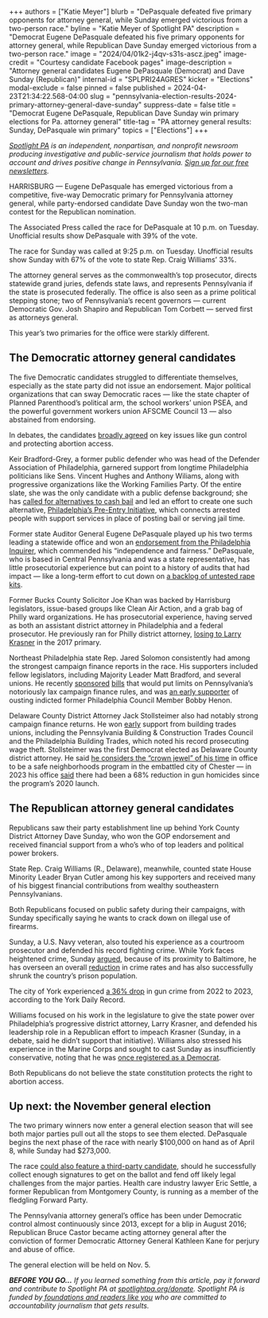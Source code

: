 +++
authors = ["Katie Meyer"]
blurb = "DePasquale defeated five primary opponents for attorney general, while Sunday emerged victorious from a two-person race."
byline = "Katie Meyer of Spotlight PA"
description = "Democrat Eugene DePasquale defeated his five primary opponents for attorney general, while Republican Dave Sunday emerged victorious from a two-person race."
image = "2024/04/01k2-j4qv-s31s-ascz.jpeg"
image-credit = "Courtesy candidate Facebook pages"
image-description = "Attorney general candidates Eugene DePasquale (Democrat) and Dave Sunday (Republican)"
internal-id = "SPLPRI24AGRES"
kicker = "Elections"
modal-exclude = false
pinned = false
published = 2024-04-23T21:34:22.568-04:00
slug = "pennsylvania-election-results-2024-primary-attorney-general-dave-sunday"
suppress-date = false
title = "Democrat Eugene DePasquale, Republican Dave Sunday win primary elections for Pa. attorney general"
title-tag = "PA attorney general results: Sunday, DePasquale win primary"
topics = ["Elections"]
+++

<a href="https://www.spotlightpa.org/"><em>Spotlight PA</em></a><em> is an independent, nonpartisan, and nonprofit newsroom producing investigative and public-service journalism that holds power to account and drives positive change in Pennsylvania. </em><a href="https://www.spotlightpa.org/newsletters"><em>Sign up for our free newsletters</em></a><em>.</em>

HARRISBURG — Eugene DePasquale has emerged victorious from a competitive, five-way Democratic primary for Pennsylvania attorney general, while party-endorsed candidate Dave Sunday won the two-man contest for the Republican nomination.

The Associated Press called the race for DePasquale at 10 p.m. on Tuesday. Unofficial results show DePasquale with 39% of the vote.

The race for Sunday was called at 9:25 p.m. on Tuesday. Unofficial results show Sunday with 67% of the vote to state Rep. Craig Williams’ 33%.

<script src="https://www.spotlightpa.org/embed.js" async></script><div data-spl-embed-version="1" data-spl-src="https://www.spotlightpa.org/embeds/newsletter/"></div>

The attorney general serves as the commonwealth’s top prosecutor, directs statewide grand juries, defends state laws, and represents Pennsylvania if the state is prosecuted federally. The office is also seen as a prime political stepping stone; two of Pennsylvania’s recent governors — current Democratic Gov. Josh Shapiro and Republican Tom Corbett — served first as attorneys general.

This year’s two primaries for the office were starkly different.

## The Democratic attorney general candidates

The five Democratic candidates struggled to differentiate themselves, especially as the state party did not issue an endorsement. Major political organizations that can sway Democratic races — like the state chapter of Planned Parenthood’s political arm, the school workers’ union PSEA, and the powerful government workers union AFSCME Council 13 — also abstained from endorsing.

In debates, the candidates <a href="https://penncapital-star.com/campaigns-elections/democrats-running-for-pa-attorney-general-agree-on-guns-abortion-rights-and-tiktok-during-debate/">broadly agreed</a> on key issues like gun control and protecting abortion access.

Keir Bradford-Grey, a former public defender who was head of the Defender Association of Philadelphia, garnered support from longtime Philadelphia politicians like Sens. Vincent Hughes and Anthony Wiliams, along with progressive organizations like the Working Families Party. Of the entire slate, she was the only candidate with a public defense background; she has <a href="https://phillydefenders.org/cash-bail-aug7/">called for alternatives to cash bail</a> and led an effort to create one such alternative, <a href="https://whyy.org/articles/keir-bradford-grey-pennsylvania-election-2024-attorney-general-philadelphia-public-defender/">Philadelphia’s Pre-Entry Initiative</a>, which connects arrested people with support services in place of posting bail or serving jail time.

Former state Auditor General Eugene DePasquale played up his two terms leading a statewide office and won an <a href="https://www.inquirer.com/opinion/editorials/attorney-general-democratic-primary-2024-eugene-depasquale-20240411.html">endorsement from the Philadelphia Inquirer</a>, which commended his “independence and fairness.” DePasquale, who is based in Central Pennsylvania and was a state representative, has little prosecutorial experience but can point to a history of audits that had impact — like a long-term effort to cut down on <a href="https://whyy.org/articles/pa-auditor-general-praises-dwindling-rape-kit-backlog/">a backlog of untested rape kits</a>.

Former Bucks County Solicitor Joe Khan was backed by Harrisburg legislators, issue-based groups like Clean Air Action, and a grab bag of Philly ward organizations. He has prosecutorial experience, having served as both an assistant district attorney in Philadelphia and a federal prosecutor. He previously ran for Philly district attorney, <a href="https://www.inquirer.com/politics/pennsylvania/joe-khan-bucks-county-attorney-general-20230607.html">losing to Larry Krasner</a> in the 2017 primary.

Northeast Philadelphia state Rep. Jared Solomon consistently had among the strongest campaign finance reports in the race. His supporters included fellow legislators, including Majority Leader Matt Bradford, and several unions. He recently <a href="https://www.legis.state.pa.us/cfdocs/billinfo/billinfo.cfm?syear=2023&amp;sind=0&amp;body=H&amp;type=B&amp;bn=1471">sponsored</a> <a href="https://www.legis.state.pa.us/cfdocs/billinfo/billinfo.cfm?syear=2023&amp;sInd=0&amp;body=H&amp;type=B&amp;bn=1472">bills</a> that would put limits on Pennsylvania’s notoriously lax campaign finance rules, and was <a href="https://whyy.org/articles/philly-stat-rep-wants-to-give-voters-power-to-oust-indicted-councilman-henon/">an early supporter</a> of ousting indicted former Philadelphia Council Member Bobby Henon.

Delaware County District Attorney Jack Stollsteimer also had notably strong campaign finance returns. He won <a href="https://www.politicspa.com/stollsteimer-secures-key-endorsements-in-quest-for-attorney-general-nomination/128697/">early</a> support from building trades unions, including the Pennsylvania Building &amp; Construction Trades Council and the Philadelphia Building Trades, which noted his record prosecuting wage theft. Stollsteimer was the first Democrat elected as Delaware County district attorney. He said <a href="https://www.inquirer.com/politics/jack-stollsteimer-beth-stefanide-miscichowski-delaware-county-district-attorney-20231031.html">he considers the “crown jewel” of his time</a> in office to be a safe neighborhoods program in the embattled city of Chester — in 2023 his office <a href="https://6abc.com/chester-homicides-delaware-county-gun-violence-pennsylvania-crime-da-jack-stollsteimer/13859574/">said</a> there had been a 68% reduction in gun homicides since the program’s 2020 launch.

## The Republican attorney general candidates

Republicans saw their party establishment line up behind York County District Attorney Dave Sunday, who won the GOP endorsement and received financial support from a who’s who of top leaders and political power brokers.

State Rep. Craig Williams (R., Delaware), meanwhile, counted state House Minority Leader Bryan Cutler among his key supporters and received many of his biggest financial contributions from wealthy southeastern Pennsylvanians.

Both Republicans focused on public safety during their campaigns, with Sunday specifically saying he wants to crack down on illegal use of firearms.

Sunday, a U.S. Navy veteran, also touted his experience as a courtroom prosecutor and defended his record fighting crime. While York faces heightened crime, Sunday <a href="https://delawarevalleyjournal.com/gop-attorney-general-candidates-spar-during-primary-debate/">argued</a>, because of its proximity to Baltimore, he has overseen an overall <a href="https://www.ydr.com/story/news/local/2023/09/19/york-county-pa-s-most-influential-people-for-2023-politics/70610274007/">reduction</a> in crime rates and has also successfully shrunk the country’s prison population.

The city of York experienced <a href="https://www.ydr.com/story/news/2024/03/12/york-pas-battle-against-gun-violence-is-working-officials-say-gvi/72932179007/">a 36% drop</a> in gun crime from 2022 to 2023, according to the York Daily Record.

Williams focused on his work in the legislature to give the state power over Philadelphia’s progressive district attorney, Larry Krasner, and defended his leadership role in a Republican effort to impeach Krasner (Sunday, in a debate, said he didn’t support that initiative). Williams also stressed his experience in the Marine Corps and sought to cast Sunday as insufficiently conservative, noting that he was <a href="https://delawarevalleyjournal.com/gop-attorney-general-candidates-spar-during-primary-debate/">once registered as a Democrat</a>.

Both Republicans do not believe the state constitution protects the right to abortion access.

<script src="https://www.spotlightpa.org/embed.js" async></script><div data-spl-embed-version="1" data-spl-src="https://www.spotlightpa.org/embeds/donate/"></div>

## Up next: the November general election

The two primary winners now enter a general election season that will see both major parties pull out all the stops to see them elected. DePasquale begins the next phase of the race with nearly $100,000 on hand as of April 8, while Sunday had $273,000.

The race <a href="https://www.spotlightpa.org/news/2024/04/pennsylvania-election-2024-forward-party-attorney-general-treasurer-ballot-requirements/">could also feature a third-party candidate</a>, should he successfully collect enough signatures to get on the ballot and fend off likely legal challenges from the major parties. Health care industry lawyer Eric Settle, a former Republican from Montgomery County, is running as a member of the fledgling Forward Party.

The Pennsylvania attorney general’s office has been under Democratic control almost continuously since 2013, except for a blip in August 2016; Republican Bruce Castor became acting attorney general after the conviction of former Democratic Attorney General Kathleen Kane for perjury and abuse of office.

The general election will be held on Nov. 5.

<strong><em>BEFORE YOU GO…</em></strong><em> If you learned something from this article, pay it forward and contribute to Spotlight PA at </em><a href="https://www.spotlightpa.org/donate"><em>spotlightpa.org/donate</em></a><em>. Spotlight PA is funded by</em><a href="https://www.spotlightpa.org/support"><em> foundations and readers like you</em></a><em> who are committed to accountability journalism that gets results.</em>

